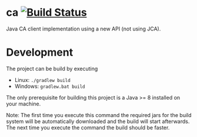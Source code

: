 # ca [![Build Status](https://travis-ci.org/msekoranja/ca.svg?branch=master)](https://travis-ci.org/msekoranja/ca)
Java CA client implementation using a new API (not using JCA).

# Development

The project can be build by executing
 * Linux: `./gradlew build`
 * Windows: `gradlew.bat build`

The only prerequisite for building this project is a Java >= 8 installed on your machine.

Note: The first time you execute this command the required jars for the build system will be automatically downloaded and the build will start afterwards. The next time you execute the command the build should be faster.